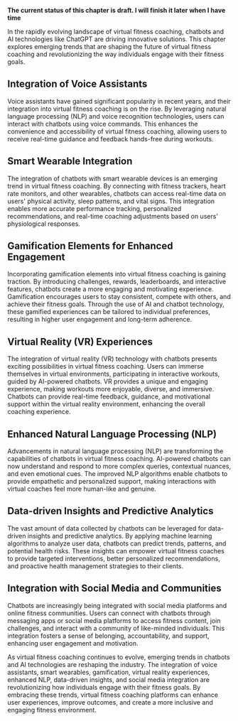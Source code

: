 **The current status of this chapter is draft. I will finish it later when I have time**

In the rapidly evolving landscape of virtual fitness coaching, chatbots and AI technologies like ChatGPT are driving innovative solutions. This chapter explores emerging trends that are shaping the future of virtual fitness coaching and revolutionizing the way individuals engage with their fitness goals.

Integration of Voice Assistants
-------------------------------

Voice assistants have gained significant popularity in recent years, and their integration into virtual fitness coaching is on the rise. By leveraging natural language processing (NLP) and voice recognition technologies, users can interact with chatbots using voice commands. This enhances the convenience and accessibility of virtual fitness coaching, allowing users to receive real-time guidance and feedback hands-free during workouts.

Smart Wearable Integration
--------------------------

The integration of chatbots with smart wearable devices is an emerging trend in virtual fitness coaching. By connecting with fitness trackers, heart rate monitors, and other wearables, chatbots can access real-time data on users' physical activity, sleep patterns, and vital signs. This integration enables more accurate performance tracking, personalized recommendations, and real-time coaching adjustments based on users' physiological responses.

Gamification Elements for Enhanced Engagement
---------------------------------------------

Incorporating gamification elements into virtual fitness coaching is gaining traction. By introducing challenges, rewards, leaderboards, and interactive features, chatbots create a more engaging and motivating experience. Gamification encourages users to stay consistent, compete with others, and achieve their fitness goals. Through the use of AI and chatbot technology, these gamified experiences can be tailored to individual preferences, resulting in higher user engagement and long-term adherence.

Virtual Reality (VR) Experiences
--------------------------------

The integration of virtual reality (VR) technology with chatbots presents exciting possibilities in virtual fitness coaching. Users can immerse themselves in virtual environments, participating in interactive workouts, guided by AI-powered chatbots. VR provides a unique and engaging experience, making workouts more enjoyable, diverse, and immersive. Chatbots can provide real-time feedback, guidance, and motivational support within the virtual reality environment, enhancing the overall coaching experience.

Enhanced Natural Language Processing (NLP)
------------------------------------------

Advancements in natural language processing (NLP) are transforming the capabilities of chatbots in virtual fitness coaching. AI-powered chatbots can now understand and respond to more complex queries, contextual nuances, and even emotional cues. The improved NLP algorithms enable chatbots to provide empathetic and personalized support, making interactions with virtual coaches feel more human-like and genuine.

Data-driven Insights and Predictive Analytics
---------------------------------------------

The vast amount of data collected by chatbots can be leveraged for data-driven insights and predictive analytics. By applying machine learning algorithms to analyze user data, chatbots can predict trends, patterns, and potential health risks. These insights can empower virtual fitness coaches to provide targeted interventions, better personalized recommendations, and proactive health management strategies to their clients.

Integration with Social Media and Communities
---------------------------------------------

Chatbots are increasingly being integrated with social media platforms and online fitness communities. Users can connect with chatbots through messaging apps or social media platforms to access fitness content, join challenges, and interact with a community of like-minded individuals. This integration fosters a sense of belonging, accountability, and support, enhancing user engagement and motivation.

As virtual fitness coaching continues to evolve, emerging trends in chatbots and AI technologies are reshaping the industry. The integration of voice assistants, smart wearables, gamification, virtual reality experiences, enhanced NLP, data-driven insights, and social media integration are revolutionizing how individuals engage with their fitness goals. By embracing these trends, virtual fitness coaching platforms can enhance user experiences, improve outcomes, and create a more inclusive and engaging fitness environment.
